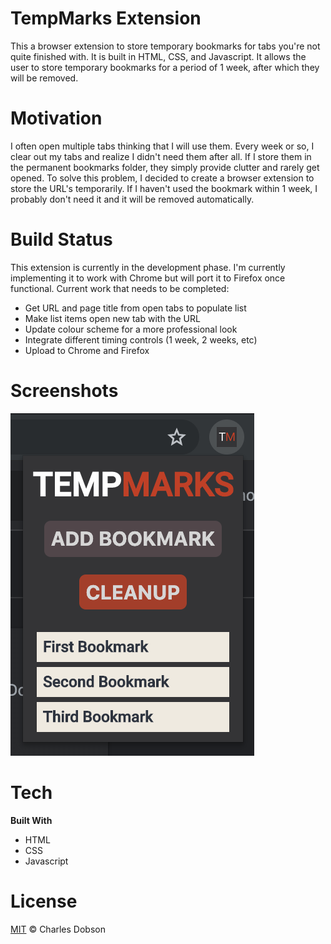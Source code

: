 # TempMarks Extension
This a browser extension to store temporary bookmarks for tabs you're not quite finished with. It is built in HTML, CSS, and Javascript. It allows the user to store temporary bookmarks for a period of 1 week, after which they will be removed. 

# Motivation
I often open multiple tabs thinking that I will use them. Every week or so, I clear out my tabs and realize I didn't need them after all. If I store them in the permanent bookmarks folder, they simply provide clutter and rarely get opened. To solve this problem, I decided to create a browser extension to store the URL's temporarily. If I haven't used the bookmark within 1 week, I probably don't need it and it will be removed automatically. 

# Build Status
This extension is currently in the development phase. I'm currently implementing it to work with Chrome but will port it to Firefox once functional. Current work that needs to be completed:
- Get URL and page title from open tabs to populate list
- Make list items open new tab with the URL
- Update colour scheme for a more professional look
- Integrate different timing controls (1 week, 2 weeks, etc)
- Upload to Chrome and Firefox 

# Screenshots
![screenshot](images/screenshots/screenshot.png)

# Tech
**Built With**
- HTML
- CSS
- Javascript

# License
[MIT](LICENSE) © Charles Dobson
